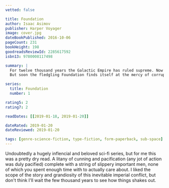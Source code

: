 ```yaml
---
vetted: false

title: Foundation
author: Isaac Asimov
publisher: Harper Voyager
image: cover.jpg
dateBookPublished: 2016-10-06
pageCount: 231
bookHeight: 198
goodreadsReviewId: 2285617592
isbn13: 9780008117498

summary: |
  For twelve thousand years the Galactic Empire has ruled supreme. Now it is dying. But only Hari Seldon, creator of the revolutionary science of psychohistory, can see into the future -- to a dark age of ignorance, barbarism, and warfare that will last thirty thousand years. To preserve knowledge and save mankind, Seldon gathers the best minds in the Empire -- both scientists and scholars -- and brings them to a bleak planet at the edge of the Galaxy to serve as a beacon of hope for a future generations. He calls his sanctuary the Foundation.
  But soon the fledgling Foundation finds itself at the mercy of corrupt warlords rising in the wake of the receding Empire. Mankind's last best hope is faced with an agonizing choice: submit to the barbarians and be overrun -- or fight them and be destroyed.

series:
  title: Foundation
  number: 1

rating5: 2
rating7: 2

readDates: [[2019-01-18, 2019-01-20]]

dateRated: 2019-01-20
dateReviewed: 2019-01-20

tags: [genre-science-fiction, type-fiction, form-paperback, sub-space]
---
```


Undoubtedly a hugely inflencial and beloved sci-fi series, but for me this was a pretty dry read. A litany of cunning and pacification (any jot of action was duly pacified) complete with a string of slippery important men, none of which you spent enough time with to actually care about. I liked the scope of the story and grandiosity of this inevitable imperial conflict, but don't think I'll wait the few thousand years to see how things shakes out.
